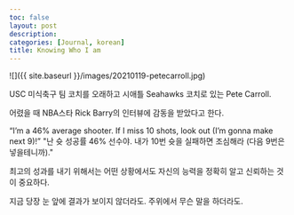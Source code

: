 ```yaml
---
toc: false
layout: post
description: 
categories: [Journal, korean]
title: Knowing Who I am
---
```


![]({{ site.baseurl }}/images/20210119-petecarroll.jpg)

USC 미식축구 팀 코치를 오래하고 시애틀 Seahawks 코치로 있는 Pete Carroll. 

어렸을 때 NBA스타 Rick Barry의 인터뷰에 감동을 받았다고 한다. 

“I’m a 46% average shooter. If I miss 10 shots, look out (I’m gonna make next 9)!” 
"난 슛 성공률 46% 선수야. 내가 10번 슛을 실패하면 조심해라 (다음 9번은 넣을테니까)."

최고의 성과를 내기 위해서는 어떤 상황에서도 자신의 능력을 정확히 알고 신뢰하는 것이 중요하다. 

지금 당장 눈 앞에 결과가 보이지 않더라도. 
주위에서 무슨 말을 하더라도.
